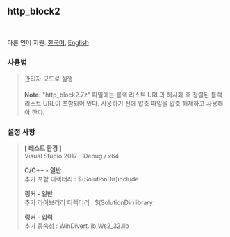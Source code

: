 **http_block2**
-------------

<br>

다른 언어 지원: [한국어](README.md), [English](README.en.md)

### 사용법

> 관리자 모드로 실행<br><br>
> <b>Note:</b> "http_block2.7z" 파일에는 블랙 리스트 URL과 해시화 후 정렬된 블랙 리스트 URL이 포함되어 있다.
> 사용하기 전에 압축 파일을 압축 해제하고 사용해야 한다.



### 설정 사항

> __[ 테스트 환경 ]__  
> Visual Studio 2017 - Debug / x64
>
> __C/C++ - 일반__  
> 추가 포함 디렉터리 : $(SolutionDir)include
>
> __링커 - 일반__  
> 추가 라이브러리 디렉터리 : $(SolutionDir)library
>
> __링커 - 입력__  
> 추가 종속성 : WinDivert.lib;Ws2_32.lib
